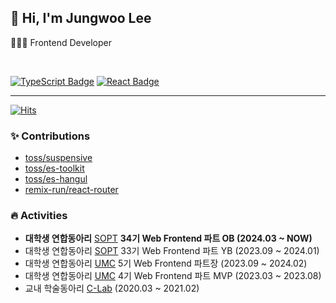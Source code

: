 ## 👋 Hi, I'm Jungwoo Lee
👨🏻‍💻 Frontend Developer  


<br/>

[![TypeScript Badge](https://img.shields.io/badge/TypeScript-235A97?style=flat-square&logo=Typescript&logoColor=white)](https://www.typescriptlang.org/)
[![React Badge](https://img.shields.io/badge/React-61DAFB?style=flat-square&logo=React&logoColor=white)](https://reactjs.org/)
  

---

[![Hits](https://hits.seeyoufarm.com/api/count/incr/badge.svg?url=https%3A%2F%2Fgithub.com%2Fjungwoo3490&count_bg=%2379C83D&title_bg=%23555555&icon=&icon_color=%23E7E7E7&title=hits&edge_flat=false)](https://hits.seeyoufarm.com)



### ✨ Contributions

* [toss/suspensive](https://github.com/toss/suspensive/pulls?q=author%3Ajungwoo3490+is%3Aclosed)
* [toss/es-toolkit](https://github.com/toss/es-toolkit/pulls?q=author%3Ajungwoo3490+is%3Aclosed)
* [toss/es-hangul](https://github.com/toss/es-hangul/pulls?q=author%3Ajungwoo3490+is%3Aclosed)
* [remix-run/react-router](https://github.com/remix-run/react-router/pulls?q=author%3Ajungwoo3490+is%3Aclosed)

### 🔥 Activities

* **대학생 연합동아리** [SOPT](https://sopt.org/) **34기 Web Frontend 파트 OB (2024.03 ~ NOW)**
* 대학생 연합동아리 [SOPT](https://sopt.org/) 33기 Web Frontend 파트 YB (2023.09 ~ 2024.01)
* 대학생 연합동아리 [UMC](https://www.makeus.in/umc) 5기 Web Frontend 파트장 (2023.09 ~ 2024.02)
* 대학생 연합동아리 [UMC](https://www.makeus.in/umc) 4기 Web Frontend 파트 MVP (2023.03 ~ 2023.08)
* 교내 학술동아리 [C-Lab](https://www.clab.page/) (2020.03 ~ 2021.02)
